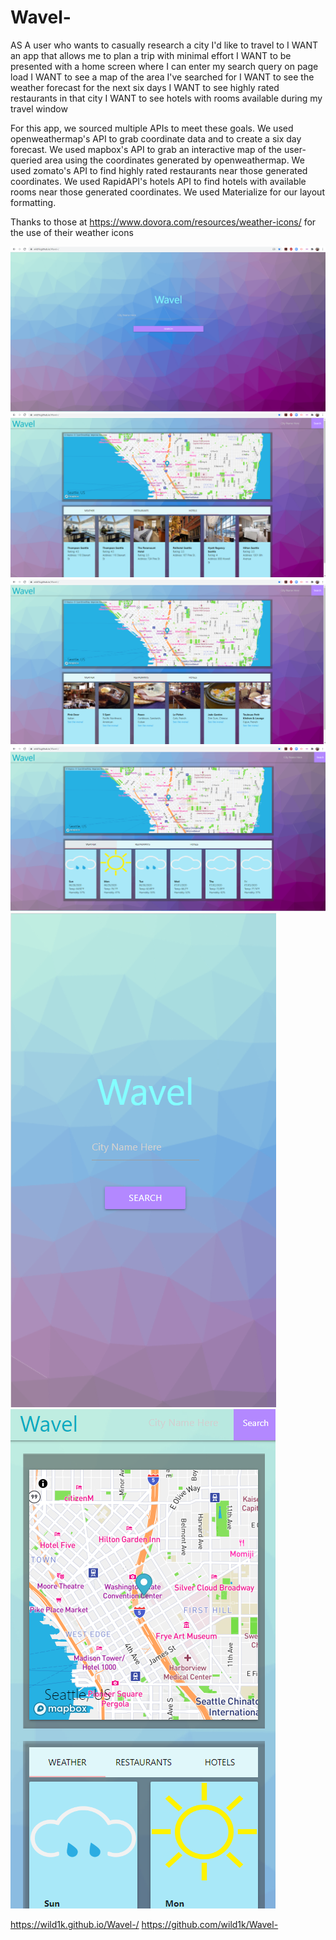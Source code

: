 # Wavel-
AS A user who wants to casually research a city I'd like to travel to
I WANT an app that allows me to plan a trip with minimal effort
I WANT to be presented with a home screen where I can enter my search query on page load
I WANT to see a map of the area I've searched for
I WANT to see the weather forecast for the next six days
I WANT to see highly rated restaurants in that city
I WANT to see hotels with rooms available during my travel window

For this app, we sourced multiple APIs to meet these goals.
We used openweathermap's API to grab coordinate data and to create a six day forecast.
We used mapbox's API to grab an interactive map of the user-queried area using the coordinates generated by openweathermap.
We used zomato's API to find highly rated restaurants near those generated coordinates.
We used RapidAPI's hotels API to find hotels with available rooms near those generated coordinates.
We used Materialize for our layout formatting.

Thanks to those at https://www.dovora.com/resources/weather-icons/ for the use of their weather icons

![desktop homescreen](readme_images/wavel-home-ss.png)
![desktop hotels tab](readme_images/wavel-hotels-ss.png)
![desktop restaurants tab](readme_images/wavel-restaurants-ss.png)
![desktop weather tab](readme_images/wavel-weather-ss.png)
![mobile homescreen](readme_images/wavel-mobile-home-ss.png)
![mobile map view](readme_images/wavel-mobile-map-ss.png)

https://wild1k.github.io/Wavel-/
https://github.com/wild1k/Wavel-
